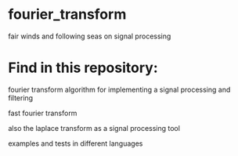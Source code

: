# fourier_transform

fair winds and following seas on signal processing

# Find in this repository:

fourier transform algorithm for implementing a signal processing and filtering

fast fourier transform

also the laplace transform as a signal processing tool

examples and tests in different languages
